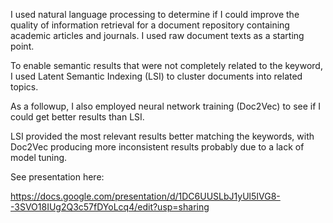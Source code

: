 I used natural language processing to determine if I could improve the quality of information retrieval for a document repository containing academic articles and journals.  I used raw document texts as a starting point.

To enable semantic results that were not completely related to the keyword, I used Latent Semantic Indexing (LSI) to cluster documents into related topics.

As a followup, I also employed neural network training (Doc2Vec) to see if I could get better results than LSI.

LSI provided the most relevant results better matching the keywords, with Doc2Vec producing more inconsistent results probably due to a lack of model tuning.

See presentation here:

https://docs.google.com/presentation/d/1DC6UUSLbJ1yUl5IVG8--3SVO18IUg2Q3c57fDYoLcq4/edit?usp=sharing   
